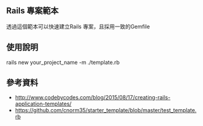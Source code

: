  Rails 專案範本
 -------------

 透過這個範本可以快速建立Rails 專案，且採用一致的Gemfile


 使用說明
 ----------

  rails new your_project_name -m  ./template.rb


  參考資料
  ---------- 

 * http://www.codebycodes.com/blog/2015/08/17/creating-rails-application-templates/
 * https://github.com/cnorm35/starter_template/blob/master/test_template.rb
